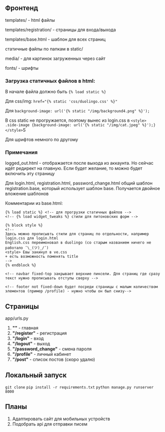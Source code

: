 ## Фронтенд
templates/ - html файлы

templates/registration/ - страницы для входа/выхода

templates/base.html - шаблон для всех страниц 

статичные файлы по папкам в static/

media/ - для картинок загруженных через сайт

fonts/ - шрифты

### Загрузка статичных файлов в html:

В начале файла должно быть `{% load static %}`

Для css/img: `href="{% static 'css/duolingo.css' %}"`

Для `background-image: url('{% static "/img/background4.png" %}');`

В css static не прогружается, поэтому вынес из login.css в
`<style> .side-image {background-image: url('{% static "/img/cat.jpeg" %}');} </style>`S

Для шрифтов немного по другому


### Примечания

logged_out.html - отображается после выхода из аккаунта. Но сейчас идёт редирект на главную. Если будет желание, то можно будет включить эту страницу

Для login.html, registration.html, password_change.html общий шаблон registration.base, который использует шаблон base. Получается двойное вложение шаблонов

Комментарии из base.html:

    {% load static %} <!-- для прогрузки статичных файлов -->
    <!-- {% load widget_tweaks %} стили для питоновских форм -->    

    {% block style %} 
    <!-- 
    Здесь можно прописывть стили для страниц по отдельности, например login.css для login.html
    English.css переимоновал в duolingo (со старым названием ничего не работало ¯\_(ツ)_/¯)
    <style> Евы закинул в ve.css
    + есть возможность поменять title
    -->
    {% endblock %}

    <!-- navbar fixed-top закрывает верхние пиксели. Для страниц где сразу текст нужно прописывать отступы сверху -->
    
    <!-- footer not fixed-down будет посреди страницы с малым количеством элементов (пример /profile) - нужно чтобы он был снизу-->
    

## Страницы
app/urls.py
1. **""** - главная
2. **"/register"** - регистрация
3. **"/login"** - вход
4. **"/logout"** - выход
5. **"/password_change"** - смена пароля
6. **"/profile"** - личный кабинет
7. **"/post"** - список постов (скоро удалю)

## Локальный запуск 
`git clone`
`pip install -r requirements.txt`
`python manage.py runserver 8000`

## Планы
1. Адаптировать сайт для мобильных устройств
2. Подобрать api для отправки писем
